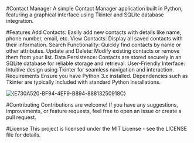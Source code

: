 #Contact Manager
A simple Contact Manager application built in Python, featuring a graphical interface using Tkinter and SQLite database integration.

#Features
Add Contacts: Easily add new contacts with details like name, phone number, email, etc.
View Contacts: Display all saved contacts with their information.
Search Functionality: Quickly find contacts by name or other attributes.
Update and Delete: Modify existing contacts or remove them from your list.
Data Persistence: Contacts are stored securely in an SQLite database for reliable storage and retrieval.
User-Friendly Interface: Intuitive design using Tkinter for seamless navigation and interaction.
Requirements
Ensure you have Python 3.x installed. Dependencies such as Tkinter are typically included with standard Python installations.

![{E730A520-BF94-4EF9-B894-88813250918C}](https://github.com/user-attachments/assets/d029b242-37d3-4d77-bc34-a57f5a4c722d)

#Contributing
Contributions are welcome! If you have any suggestions, improvements, or feature requests, feel free to open an issue or create a pull request.

#License
This project is licensed under the MIT License - see the LICENSE file for details.
